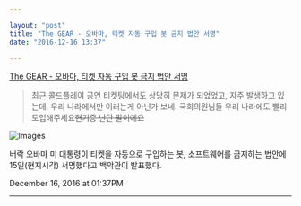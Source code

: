 ```yaml
---

layout: "post"  
title: "The GEAR - 오바마, 티켓 자동 구입 봇 금지 법안 서명"  
date: "2016-12-16 13:37"

---
```


[The GEAR - 오바마, 티켓 자동 구입 봇 금지 법안 서명](http://thegear.co.kr/13565)

> 최근 콜드플레이 공연 티켓팅에서도 상당히 문제가 되었었고, 자주 발생하고 있는데, 우리 나라에서만 이러는게 아닌가 보네. 국회의원님들 우리 나라에도 빨리 도입해주세요~~현기증 난단 말이에요~~

![Images](http://res.thegear.co.kr/images/20161216/20161216101951631324.jpg)

버락 오바마 미 대통령이 티켓을 자동으로 구입하는 봇, 소프트웨어를 금지하는 법안에 15일(현지시각) 서명했다고 백악관이 발표했다.

December 16, 2016 at 01:37PM

---
